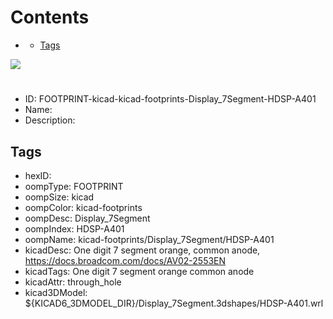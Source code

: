 



Contents
========

* [](#)
	* [Tags](#tags)
  
![][im]
# 

- ID: FOOTPRINT-kicad-kicad-footprints-Display_7Segment-HDSP-A401
- Name: 
- Description: 

## Tags

- hexID: 
- oompType: FOOTPRINT
- oompSize: kicad
- oompColor: kicad-footprints
- oompDesc: Display_7Segment
- oompIndex: HDSP-A401
- oompName: kicad-footprints/Display_7Segment/HDSP-A401
- kicadDesc: One digit 7 segment orange, common anode, https://docs.broadcom.com/docs/AV02-2553EN
- kicadTags: One digit 7 segment orange common anode
- kicadAttr: through_hole
- kicad3DModel: ${KICAD6_3DMODEL_DIR}/Display_7Segment.3dshapes/HDSP-A401.wrl



[im]: image.png
